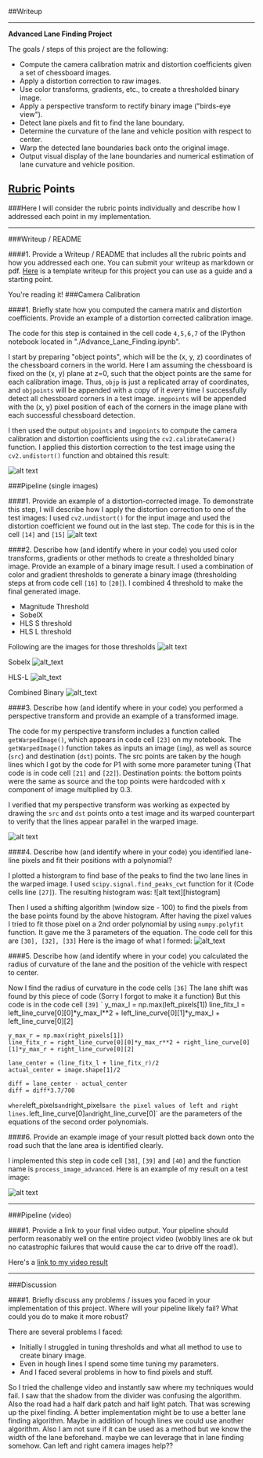 ##Writeup 

---

**Advanced Lane Finding Project**

The goals / steps of this project are the following:

* Compute the camera calibration matrix and distortion coefficients given a set of chessboard images.
* Apply a distortion correction to raw images.
* Use color transforms, gradients, etc., to create a thresholded binary image.
* Apply a perspective transform to rectify binary image ("birds-eye view").
* Detect lane pixels and fit to find the lane boundary.
* Determine the curvature of the lane and vehicle position with respect to center.
* Warp the detected lane boundaries back onto the original image.
* Output visual display of the lane boundaries and numerical estimation of lane curvature and vehicle position.

[//]: # (Image References)

[calibration]: ./output_images/calibrated.png "Image Calibration"
[undistorted]: ./output_images/input_images.png "Distorted and corrected Image"
[maghlss]: ./output_images/mag_hls_s.png "Magnitude and HLS-S threshold"
[sobelx]: ./output_images/sobelx.png "Sobel X"
[hlsl]: ./output_images/hls_l_thresh.png "HLS-L threshold"
[combined_binary]: ./output_images/combined_binary.png "Combined Binary"
[warped]: ./output_images/warped.png "Warped Image"
[historgram]: ./output_images/histogram.png "Histogram"
[curved_lines]: ./output_images/curved_lines.png "Curved lines"
[final]: ./output_images/result.png "Final Image"

## [Rubric](https://review.udacity.com/#!/rubrics/571/view) Points
###Here I will consider the rubric points individually and describe how I addressed each point in my implementation.  

---
###Writeup / README

####1. Provide a Writeup / README that includes all the rubric points and how you addressed each one.  You can submit your writeup as markdown or pdf.  [Here](https://github.com/udacity/CarND-Advanced-Lane-Lines/blob/master/writeup_template.md) is a template writeup for this project you can use as a guide and a starting point.  

You're reading it!
###Camera Calibration

####1. Briefly state how you computed the camera matrix and distortion coefficients. Provide an example of a distortion corrected calibration image.

The code for this step is contained in the cell code `4,5,6,7` of the IPython notebook located in "./Advance_Lane_Finding.ipynb".  

I start by preparing "object points", which will be the (x, y, z) coordinates of the chessboard corners in the world. Here I am assuming the chessboard is fixed on the (x, y) plane at z=0, such that the object points are the same for each calibration image.  Thus, `objp` is just a replicated array of coordinates, and `objpoints` will be appended with a copy of it every time I successfully detect all chessboard corners in a test image.  `imgpoints` will be appended with the (x, y) pixel position of each of the corners in the image plane with each successful chessboard detection.  

I then used the output `objpoints` and `imgpoints` to compute the camera calibration and distortion coefficients using the `cv2.calibrateCamera()` function.  I applied this distortion correction to the test image using the `cv2.undistort()` function and obtained this result: 

![alt text][calibration]

###Pipeline (single images)

####1. Provide an example of a distortion-corrected image.
To demonstrate this step, I will describe how I apply the distortion correction to one of the test images:
I used `cv2.undistort()` for the input image and used the distortion coefficient we found out in the last step. The code for this is in the cell `[14]` and `[15]`
![alt text][undistorted]

####2. Describe how (and identify where in your code) you used color transforms, gradients or other methods to create a thresholded binary image.  Provide an example of a binary image result.
I used a combination of color and gradient thresholds to generate a binary image (thresholding steps at from code cell `[16]` to `[20]`). 
I combined 4 threshold to make the final generated image.
* Magnitude Threshold
* SobelX
* HLS S threshold
* HLS L threshold

Following are the images for those thresholds
![alt text][maghlss]

Sobelx
![alt_text][sobelx]

HLS-L
![alt_text][hlsl]

Combined Binary
![alt_text][combined_binary]

####3. Describe how (and identify where in your code) you performed a perspective transform and provide an example of a transformed image.

The code for my perspective transform includes a function called `getWarpedImage()`, which appears in code cell `[23]` on my notebook.  The `getWarpedImage()` function takes as inputs an image (`img`), as well as source (`src`) and destination (`dst`) points.  The src points are taken by the hough lines which I got by the code for P1 with some more parameter tuning (That code is in code cell `[21]` and `[22]`). Destination points: the bottom points were the same as source and the top points were hardcoded with x component of image multiplied by 0.3.


I verified that my perspective transform was working as expected by drawing the `src` and `dst` points onto a test image and its warped counterpart to verify that the lines appear parallel in the warped image.

![alt text][warped]

####4. Describe how (and identify where in your code) you identified lane-line pixels and fit their positions with a polynomial?

I plotted a historgram to find base of the peaks to find the two lane lines in the warped image. I used `scipy.signal.find_peaks_cwt` function for it (Code cells line `[27]`). The resulting histogram was:
![alt text][histogram]

Then I used a shifting algorithm (window size - 100) to find the pixels from the base points found by the above histogram.
After having the pixel values I tried to fit those pixel on a 2nd order polynomial by using `numpy.polyfit` function. It gave me the 3 parameters of the equation. The code cell for this are `[30], [32], [33]`
Here is the image of what I formed:
![alt_text][curved_lines]

####5. Describe how (and identify where in your code) you calculated the radius of curvature of the lane and the position of the vehicle with respect to center.

Now I find the radius of curvature in the code cells `[36]`
The lane shift was found by this piece of code (Sorry I forgot to make it a function) But this code is in the code cell `[39]`
`
   y_max_l = np.max(left_pixels[1])
   line_fitx_l = left_line_curve[0][0]*y_max_l**2 + left_line_curve[0][1]*y_max_l + left_line_curve[0][2]

    y_max_r = np.max(right_pixels[1])
    line_fitx_r = right_line_curve[0][0]*y_max_r**2 + right_line_curve[0][1]*y_max_r + right_line_curve[0][2]
    
    lane_center = (line_fitx_l + line_fitx_r)/2
    actual_center = image.shape[1]/2
    
    diff = lane_center - actual_center
    diff = diff*3.7/700
`
where `left_pixels` and `right_pixels` are the pixel values of left and right lines. `left_line_curve[0]` and `right_line_curve[0]` are the parameters of the equations of the second order polynomials.

####6. Provide an example image of your result plotted back down onto the road such that the lane area is identified clearly.

I implemented this step in code cell `[38]`, `[39]` and `[40]` and the function name is `process_image_advanced`.  Here is an example of my result on a test image:

![alt text][final]

---

###Pipeline (video)

####1. Provide a link to your final video output.  Your pipeline should perform reasonably well on the entire project video (wobbly lines are ok but no catastrophic failures that would cause the car to drive off the road!).

Here's a [link to my video result](https://youtu.be/fdbPfBd4SgY)

---

###Discussion

####1. Briefly discuss any problems / issues you faced in your implementation of this project.  Where will your pipeline likely fail?  What could you do to make it more robust?

There are several problems I faced:
- Initially I struggled in tuning thresholds and what all method to use to create binary image.
- Even in hough lines I spend some time tuning my parameters.
- And I faced several problems in how to find pixels and stuff. 

So I tried the challenge video and instantly saw where my techniques would fail. I saw that the shadow from the divider was confusing the algorithm.  Also the road had a half dark patch and half light patch. That was screwing up the pixel finding.
A better implementation might be to use a better lane finding algorithm. Maybe in addition of hough lines we could use another algorithm. Also I am not sure if it can be used as a method but we know the width of the lane beforehand. maybe we can leverage that in lane finding somehow.
Can left and right camera images help??
